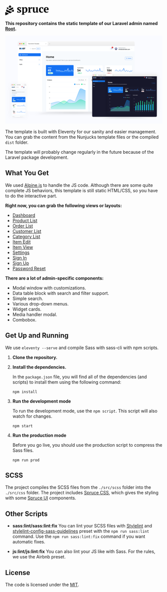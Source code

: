 <p>
    <a href="https://sprucecss.com/">
        <br>
        <picture>
            <source media="(prefers-color-scheme: light)" srcset="./.github/spruce-logo-dark.svg">
            <source media="(prefers-color-scheme: dark)" srcset="./.github/spruce-logo-light.svg">
            <img alt="Spruce CSS" width="140" src="./.github/spruce-logo-dark.svg">
        </picture>
        <br>
    </a>
</p>

**This repository contains the static template of our Laravel admin named [Root](https://root.conedevelopment.com/).**

![The preview image of the template.](./.github/root-preview-mockup-2.png)

The template is built with Eleventy for our sanity and easier management. You can grab the content from the Nunjucks template files or the compiled `dist` folder.

The template will probably change regularly in the future because of the Laravel package development.

## What You Get

We used [Alpine.js](https://alpinejs.dev/) to handle the JS code. Although there are some quite complete JS behaviors, this template is still static HTML/CSS, so you have to do the interactive part.

**Right now, you can grab the following views or layouts:**

- [Dashboard](https://root-admin.sprucecss.com/)
- [Product List](https://root-admin.sprucecss.com/products/)
- [Order List](https://root-admin.sprucecss.com/orders/)
- [Customer List](https://root-admin.sprucecss.com/customers/)
- [Category List](https://root-admin.sprucecss.com/categories/)
- [Item Edit](https://root-admin.sprucecss.com/item/edit/)
- [Item View](https://root-admin.sprucecss.com/item/view/)
- [Settings](https://root-admin.sprucecss.com/settings/)
- [Sign In](https://root-admin.sprucecss.com/sign-in/)
- [Sign Up](https://root-admin.sprucecss.com/sign-up/)
- [Password Reset](https://root-admin.sprucecss.com/password-reset/)

**There are a lot of admin-specific components:**

- Modal window with customizations.
- Data table block with search and filter support.
- Simple search.
- Various drop-down menus.
- Widget cards.
- Media handler modal.
- Combobox.

## Get Up and Running

We use `eleventy --serve` and compile Sass with sass-cli with npm scripts.

1. **Clone the repository.**

2. **Install the dependencies.**

    In the `package.json` file, you will find all of the dependencies (and scripts) to install them using the following command:

    ```shell
    npm install
    ```

3. **Run the development mode**

    To run the development mode, use the `npm script`.   This script will also watch for changes.

    ```shell
    npm start
    ```

4. **Run the production mode**

    Before you go live, you should use the production script to compress the Sass files.

    ```shell
    npm run prod
    ```

## SCSS

The project compiles the SCSS files from the `./src/scss` folder into the `./src/css` folder. The project includes [Spruce CSS](https://sprucecss.com/), which gives the styling with some [Spruce UI](https://sprucecss.com/ui/getting-started/introduction/) components.

## Other Scripts

- **sass:lint/sass:lint:fix** You can lint your SCSS files with [Stylelint](https://stylelint.io/) and [stylelint-config-sass-guidelines](https://github.com/bjankord/stylelint-config-sass-guidelines) preset with the `npm run sass:lint` command. Use the `npm run sass:lint:fix` command if you want automatic fixes.

- **js:lint/js:lint:fix** You can also lint your JS like with Sass. For the rules, we use the Airbnb preset.

## License

The code is licensed under the [MIT](LICENSE).
